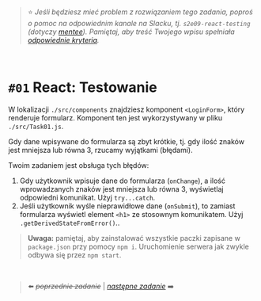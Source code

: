 > :star: *Jeśli będziesz mieć problem z rozwiązaniem tego zadania, poproś o pomoc na odpowiednim kanale na Slacku, tj. `s2e09-react-testing` (dotyczy [mentee](https://devmentor.pl/mentoring-javascript/)). Pamiętaj, aby treść Twojego wpisu spełniała [odpowiednie kryteria](https://devmentor.pl/jak-prosic-o-pomoc/).*

&nbsp;

# `#01` React: Testowanie


W lokalizacji `./src/components` znajdziesz komponent `<LoginForm>`, który renderuje formularz. Komponent ten jest wykorzystywany w pliku `./src/Task01.js`.

Gdy dane wpisywane do formularza są zbyt krótkie, tj. gdy ilość znaków jest mniejsza lub równa 3, rzucamy wyjątkami (błędami).

Twoim zadaniem jest obsługa tych błędów:
1. Gdy użytkownik wpisuje dane do formularza (`onChange`), a ilość wprowadzanych znaków jest mniejsza lub równa 3, wyświetlaj odpowiedni komunikat. Użyj `try...catch`.
2. Jeśli użytkownik wyśle nieprawidłowe dane (`onSubmit`), to zamiast formularza wyświetl element `<h1>` ze stosownym komunikatem. Użyj `.getDerivedStateFromError()`..

> **Uwaga:** pamiętaj, aby zainstalować wszystkie paczki zapisane w `package.json` przy pomocy `npm i`. Uruchomienie serwera jak zwykle odbywa się przez `npm start`.

&nbsp;

> :arrow_left: ~~*poprzednie zadanie*~~ | [*następne zadanie*](./../02) :arrow_right:
